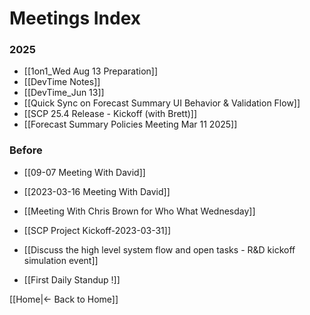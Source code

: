 # Meetings Index


### 2025
- [[1on1_Wed Aug 13 Preparation]]
 - [[DevTime Notes]]
 - [[DevTime_Jun 13]]
 - [[Quick Sync on Forecast Summary UI Behavior & Validation Flow]]
 - [[SCP 25.4 Release - Kickoff (with Brett)]]
 - [[Forecast Summary Policies Meeting Mar 11 2025]]

### Before

- [[09-07 Meeting With David]]
    
- [[2023-03-16 Meeting With David]]
    
- [[Meeting With Chris Brown for Who What Wednesday]]
    
- [[SCP Project Kickoff-2023-03-31]]
    
- [[Discuss the high level system flow and open tasks - R&D kickoff simulation event]]
    
- [[First Daily Standup !]]
    

[[Home|← Back to Home]]
